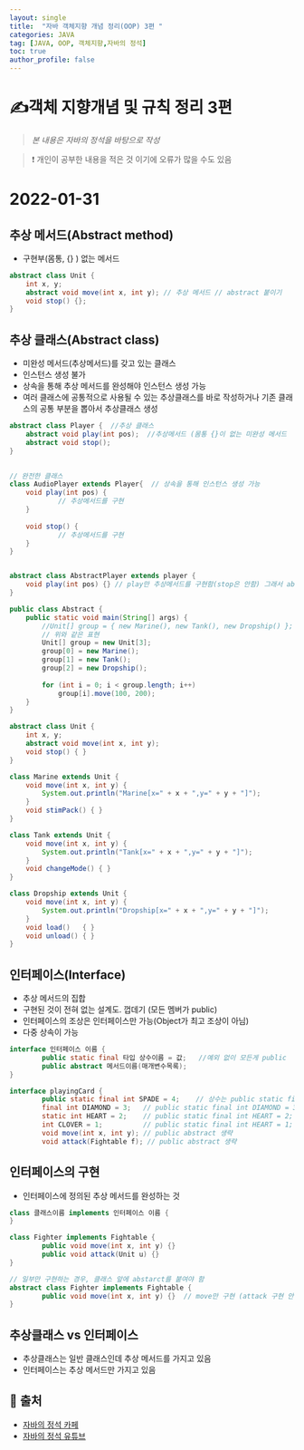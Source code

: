 ```yaml
---
layout: single
title:  "자바 객체지향 개념 정리(OOP) 3편 "
categories: JAVA 
tag: [JAVA, OOP, 객체지향,자바의 정석]
toc: true
author_profile: false
---
```


# ✍객체 지향개념 및 규칙 정리 3편

<!--Quote-->
> *본 내용은 자바의 정석을 바탕으로 작성*  

> ❗ 개인이 공부한 내용을 적은 것 이기에 오류가 많을 수도 있음 

# 2022-01-31

## 추상 메서드(Abstract method)

- 구현부(몸통, {} ) 없는 메서드
```java
abstract class Unit {
	int x, y;
	abstract void move(int x, int y); // 추상 메서드 // abstract 붙이기 
	void stop() {}; 
}
```

## 추상 클래스(Abstract class)

- 미완성 메서드(추상메서드)를 갖고 있는 클래스
- 인스턴스 생성 불가
- 상속을 통해 추상 메서드를 완성해야 인스턴스 생성 가능
- 여러 클래스에 공통적으로 사용될 수 있는 추상클래스를 바로 작성하거나 기존 클래스의 공통 부분을 뽑아서 추상클래스 생성

```java
abstract class Player {  //추상 클래스  
	abstract void play(int pos);  //추상메서드 (몸통 {}이 없는 미완성 메서드 
	abstract void stop();
}
	

// 완전한 클래스 
class AudioPlayer extends Player{  // 상속을 통해 인스턴스 생성 가능 
	void play(int pos) {
			// 추상메서드를 구현 
	}
	
	void stop() {
			// 추상메서드를 구현 
	}
}


abstract class AbstractPlayer extends player {
	void play(int pos) {} // play만 추상메서드를 구현함(stop은 안함) 그래서 abstract 사용 
}
```

```java
public class Abstract {
	public static void main(String[] args) {
        //Unit[] group = { new Marine(), new Tank(), new Dropship() };
        // 위와 같은 표현 
		Unit[] group = new Unit[3];
		group[0] = new Marine();
		group[1] = new Tank();
		group[2] = new Dropship();
		
		for (int i = 0; i < group.length; i++)
			group[i].move(100, 200);
	}
}

abstract class Unit {
	int x, y;
	abstract void move(int x, int y);
	void stop() { }
}

class Marine extends Unit {
	void move(int x, int y) {
		System.out.println("Marine[x=" + x + ",y=" + y + "]");
	}
	void stimPack() { }
}

class Tank extends Unit { 
	void move(int x, int y) {
		System.out.println("Tank[x=" + x + ",y=" + y + "]");
	}
	void changeMode() { }
}

class Dropship extends Unit { 
	void move(int x, int y) {
		System.out.println("Dropship[x=" + x + ",y=" + y + "]");
	}
	void load()   { }
	void unload() { }
}
```

## 인터페이스(Interface)

- 추상 메서드의 집합
- 구현된 것이 전혀 없는 설계도. 껍데기 (모든 멤버가 public)
- 인터페이스의 조상은 인터페이스만 가능(Object가 최고 조상이 아님)
- 다중 상속이 가능

```java
interface 인터페이스 이름 {
		public static final 타입 상수이름 = 값;   //예외 없이 모든게 public 
		public abstract 메서드이름(매개변수목록);
}

interface playingCard {
		public static final int SPADE = 4;    // 상수는 public static final 이다 (예외x, public만 쓰고 나머지는 생략 가능 )
		final int DIAMOND = 3;   // public static final int DIAMOND = 3 ;
		static int HEART = 2;    // public static final int HEART = 2;
		int CLOVER = 1;          // public static final int HEART = 1;
		void move(int x, int y); // public abstract 생략
		void attack(Fightable f); // public abstract 생략 
```

## 인터페이스의 구현

- 인터페이스에 정의된 추상 메서드를 완성하는 것

```java
class 클래스이름 implements 인터페이스 이름 {
}

class Fighter implements Fightable {
		public void move(int x, int y) {}
		public void attack(Unit u) {}
}

// 일부만 구현하는 경우, 클래스 앞에 abstarct를 붙여야 함
abstract class Fighter implements Fightable {
		public void move(int x, int y) {}  // move만 구현 (attack 구현 안함 그래서 abstract필수 )
}
```

## 추상클래스 vs 인터페이스

- 추상클래스는 일반 클래스인데 추상 메서드를 가지고 있음
- 인터페이스는 추상 메서드만 가지고 있음

## 📑 출처 

 - [자바의 정석 카페](https://cafe.naver.com/javachobostudy) 
 - [자바의 정석 유튜브](https://www.youtube.com/user/MasterNKS)